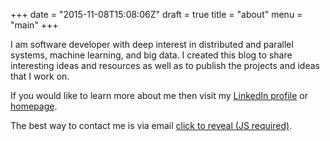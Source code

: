 +++
date = "2015-11-08T15:08:06Z"
draft = true
title = "about"
menu = "main"
+++

I am software developer with deep interest in distributed and parallel systems, machine learning, and big data. I created this blog to share interesting ideas and resources as well as to publish the projects and ideas that I work on.

If you would like to learn more about me then visit my [LinkedIn profile](https://uk.linkedin.com/in/jaroslawhirniak) or [homepage](http://hirniak.com/).

The best way to contact me is via email <a id="mm" href="mailto:nospam@thanks.com">click to reveal (JS required)</a>.

<script type='text/javascript'>
var mmRevealed = false;
$("a#mm").click(function (e) {
  if (!mmRevealed) {
  	  mmRevealed = true;
	  console.log('Fired');
	  var secret = function () { return atob('akBoaXJuaWFrLmluZm8='); }
	  $(this).attr("href", 'mailto:' + secret());
	  $(this).text(secret());
	  $(this).off("click");
	  e.preventDefault();
	  // $(this).click();
	}
  });
</script>